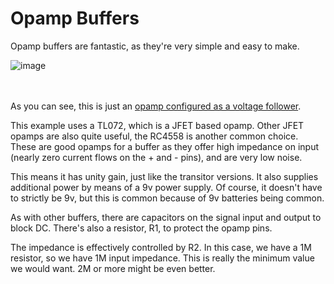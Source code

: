 # Opamp Buffers

Opamp buffers are fantastic, as they're very simple and easy to make.

![image](https://github.com/user-attachments/assets/1a8cc8bc-b524-4d04-945b-ee32f1646e16)


</br></br>
As you can see, this is just an [opamp configured as a voltage follower](https://github.com/Network-Direction/Audio-Effect-Pedals/blob/Wha-Pedals/audio%20circuit%20blocks/1.%20OpAmps/2.%20Voltage%20Follower.md).

This example uses a TL072, which is a JFET based opamp. Other JFET opamps are also quite useful, the RC4558 is another common choice. These are good opamps for a buffer as they offer high impedance on input (nearly zero current flows on the + and - pins), and are very low noise.

This means it has unity gain, just like the transitor versions. It also supplies additional power by means of a 9v power supply. Of course, it doesn't have to strictly be 9v, but this is common because of 9v batteries being common.

As with other buffers, there are capacitors on the signal input and output to block DC. There's also a resistor, R1, to protect the opamp pins.

The impedance is effectively controlled by R2. In this case, we have a 1M resistor, so we have 1M input impedance. This is really the minimum value we would want. 2M or more might be even better.
